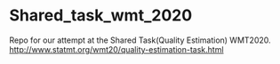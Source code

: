 # Shared_task_wmt_2020
Repo for our attempt at the Shared Task(Quality Estimation) WMT2020. http://www.statmt.org/wmt20/quality-estimation-task.html
